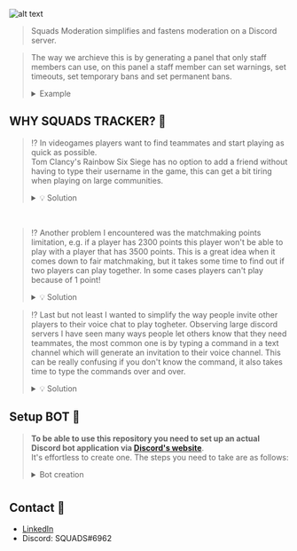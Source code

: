 ![alt text](https://user-images.githubusercontent.com/76233860/129943828-f084737f-5318-4012-972a-4ef251704b1f.png)
> Squads Moderation simplifies and fastens moderation on a Discord server.<br>

> The way we archieve this is by generating a panel that only staff members can use, on this panel a staff member can set warnings, set timeouts, set temporary bans and set permanent bans.<br>
     <details>
          <summary>Example</summary>
          ![Screenshot](https://cdn.discordapp.com/attachments/901009468807065643/1062741005536874516/image.png)
     </details>

## WHY SQUADS TRACKER? 📌

> ⁉️ In videogames players want to find teammates and start playing as quick as possible.<br>Tom Clancy's Rainbow Six Siege has no option to add a friend without having to type their username in the game, this can get a bit tiring when playing on large communities.<br>
     <details>
     <summary>💡 Solution</summary>
          Tom Clancy's Rainbow Six Siege provides a [website](https://ubisoftconnect.com/en-US/profile/DANIMANE4/) where you can send a friend request to anyone if you know their username.<br>![Screenshot](https://user-images.githubusercontent.com/76233860/129948735-13bd2b38-4f30-46bf-a5f4-7c6fdd6be2af.png)<br>The bot is programmed to generate links to that [website](https://ubisoftconnect.com/en-US/profile/DANIMANE4/).<br>![Screenshot](https://user-images.githubusercontent.com/76233860/129966638-32f84de7-67c7-4ec3-b782-f8d964dbc0c2.png)
<br>
     </details>
     
> 
> ⁉️ Another problem I encountered was the matchmaking points limitation, e.g. if a player has 2300 points this player won't be able to play with a player that has 3500 points. This is a great idea when it comes down to fair matchmaking, but it takes some time to find out if two players can play together. In some cases players can't play because of 1 point!<br>
    <details>
    <summary>💡 Solution</summary>
          When a member joins a voice channel and their username/nickname matches a profile on Rainbow Six Siege's database their in-game points will be compared with the other members points. If the compairson results in a higher number than the limited which at the moment is 700 points, the bot will display a message like this one:<br>![Screenshot](https://user-images.githubusercontent.com/76233860/129925850-442e504e-78c4-4b43-9f7e-a2178bdcfc0e.png)
    </details>
    
> 
> ⁉️ Last but not least I wanted to simplify the way people invite other players to their voice chat to play togheter. Observing large discord servers I have seen many ways people let others know that they need teammates, the most common one is by typing a command in a text channel which will generate an invitation to their voice channel. This can be really confusing if you don't know the command, it also takes time to type the commands over and over.<br>
    <details>
    <summary>💡 Solution</summary>
          To simplify this invitations the bot attaches a button to the embedded message with the `Invite` label on it.![INVITEBUTTON](https://user-images.githubusercontent.com/76233860/129930923-dd85da96-4ce8-4b83-9a53-2737b91e3ac9.png)<br>Once pressed, a message will be sent to a common text channel where everyone in the discord server will be able to see it.<br>![Screenshot](https://user-images.githubusercontent.com/76233860/129931629-3b4450b8-2681-48de-8618-3383a5ad3707.png)
    </details>


## Setup BOT 🤖

>
> **To be able to use this repository you need to set up an actual Discord bot application via [Discord's website](https://discord.com/developers/applications)**.<br>
> It's effortless to create one. The steps you need to take are as follows:<br>
     <details>
     <summary>Bot creation</summary>
            ▹ 1. Open the [Discord developer portal](https://discord.com/developers/applications) and log into your account.<br><br>
            ▹ 2. Click the `New Application` button on the **top right corner**<br><br>
            ▹ 3. Enter a name. Then confirm the pop-up window by clicking the `Create` button.<br>&nbsp;&nbsp; &nbsp; &nbsp;↳You should see a page like this:<br><br>![image](https://user-images.githubusercontent.com/76233860/130042276-6c9249bc-be0e-4223-ac9b-084af491bf10.png)<br><br>
            ▹ 4. Once you've saved your changes, you can move on by selecting the `Bot` tab in the left panel.<br><br>![image](https://user-images.githubusercontent.com/76233860/130042680-5dcaa111-de93-446c-9627-8d5a18681430.png)<br><br>
            ▹ 5. Click the `Add Bot` button on the right and confirm the pop-up window by clicking `Yes, do it!`.<br><br>
            ▹ 6. Invite the bot to your Discord server, for that you need to go to the `OAuth2` section.<br>&nbsp;&nbsp; &nbsp; &nbsp; &nbsp;↳At the bottom of the page, you'll find Discord's OAuth2 URL generator.<br>&nbsp;&nbsp; &nbsp; &nbsp; &nbsp; &nbsp; &nbsp; &nbsp;↳Select the `bot` and `applications.commands` options.<br>&nbsp;&nbsp; &nbsp; &nbsp; &nbsp; &nbsp; &nbsp; &nbsp; &nbsp; &nbsp; &nbsp;↳A list of permissions will appear, allowing you to configure the permissions your bot needs.<br><br>To ensure that the bot will work properly please mark the next permissions.<br><br>![Screen Shot 2021-08-19 at 12 10 53](https://user-images.githubusercontent.com/76233860/130051477-80ab91db-7ba7-48fe-aef2-7fce67976f29.png)<br><br>
            ▹ 7. Grab the link via the `Copy` button and enter it in your browser. You should see something like this (with your bot's username and avatar):<br><br>![image](https://user-images.githubusercontent.com/76233860/130054627-9d5a6754-8b9b-4637-aed2-3dc547cf9766.png)<br><br>
            ▹ 8. Choose the server you want to add it to and click `Authorize`. Do note that you'll need the `Manage Server` permission on a server to add your bot there.

#

## Contact 📧
* [LinkedIn](https://www.linkedin.com/in/aronel-daniel-manea-10a891168/)
* Discord: SQUADS#6962
